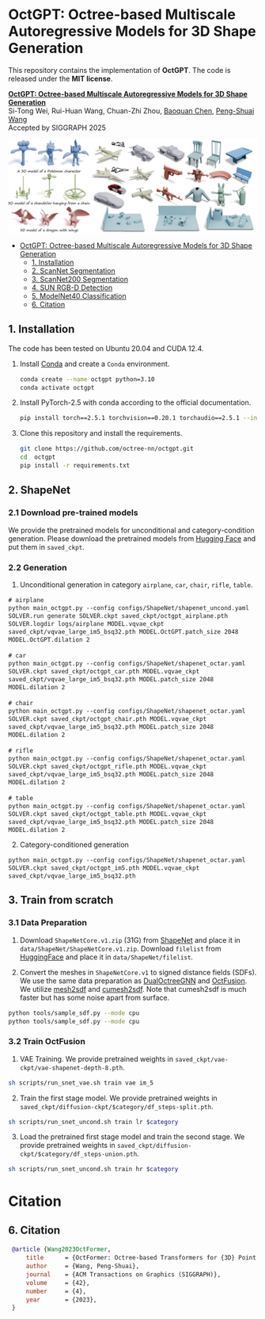 # OctGPT: Octree-based Multiscale Autoregressive Models for 3D Shape Generation

This repository contains the implementation of **OctGPT**. The code is
released under the **MIT license**. 


**[OctGPT: Octree-based Multiscale Autoregressive Models for 3D Shape Generation](http://arxiv.org/)**<br/>
Si-Tong Wei, Rui-Huan Wang, Chuan-Zhi Zhou, [Baoquan Chen](https://baoquanchen.info/), [Peng-Shuai Wang](https://wang-ps.github.io/)<br/>
Accepted by SIGGRAPH 2025

![teaser](assets/teaser.png)


- [OctGPT: Octree-based Multiscale Autoregressive Models for 3D Shape Generation](#octgpt-octree-based-multiscale-autoregressive-models-for-3d-shape-generation)
  - [1. Installation](#1-installation)
  - [2. ScanNet Segmentation](#2-scannet-segmentation)
  - [3. ScanNet200 Segmentation](#3-scannet200-segmentation)
  - [4. SUN RGB-D Detection](#4-sun-rgb-d-detection)
  - [5. ModelNet40 Classification](#5-modelnet40-classification)
  - [6. Citation](#6-citation)


## 1. Installation

The code has been tested on Ubuntu 20.04 and CUDA 12.4.


1. Install [Conda](https://www.anaconda.com/) and create a `Conda` environment.

    ```bash
    conda create --name octgpt python=3.10
    conda activate octgpt
    ```

2. Install PyTorch-2.5 with conda according to the official documentation.

    ```bash
    pip install torch==2.5.1 torchvision==0.20.1 torchaudio==2.5.1 --index-url https://download.pytorch.org/whl/cu124
    ```

3. Clone this repository and install the requirements.

    ```bash
    git clone https://github.com/octree-nn/octgpt.git
    cd  octgpt
    pip install -r requirements.txt
    ```

## 2. ShapeNet

### 2.1 Download pre-trained models
We provide the pretrained models for unconditional and category-condition generation. Please download the pretrained models from [Hugging Face](https://huggingface.co) and put them in `saved_ckpt`.

### 2.2 Generation
1. Unconditional generation in category `airplane`, `car`, `chair`, `rifle`, `table`.
```
# airplane
python main_octgpt.py --config configs/ShapeNet/shapenet_uncond.yaml SOLVER.run generate SOLVER.ckpt saved_ckpt/octgpt_airplane.pth SOLVER.logdir logs/airplane MODEL.vqvae_ckpt saved_ckpt/vqvae_large_im5_bsq32.pth MODEL.OctGPT.patch_size 2048 MODEL.OctGPT.dilation 2

# car
python main_octgpt.py --config configs/ShapeNet/shapenet_octar.yaml SOLVER.ckpt saved_ckpt/octgpt_car.pth MODEL.vqvae_ckpt saved_ckpt/vqvae_large_im5_bsq32.pth MODEL.patch_size 2048 MODEL.dilation 2

# chair
python main_octgpt.py --config configs/ShapeNet/shapenet_octar.yaml SOLVER.ckpt saved_ckpt/octgpt_chair.pth MODEL.vqvae_ckpt saved_ckpt/vqvae_large_im5_bsq32.pth MODEL.patch_size 2048 MODEL.dilation 2

# rifle
python main_octgpt.py --config configs/ShapeNet/shapenet_octar.yaml SOLVER.ckpt saved_ckpt/octgpt_rifle.pth MODEL.vqvae_ckpt saved_ckpt/vqvae_large_im5_bsq32.pth MODEL.patch_size 2048 MODEL.dilation 2

# table
python main_octgpt.py --config configs/ShapeNet/shapenet_octar.yaml SOLVER.ckpt saved_ckpt/octgpt_table.pth MODEL.vqvae_ckpt saved_ckpt/vqvae_large_im5_bsq32.pth MODEL.patch_size 2048 MODEL.dilation 2
```

2. Category-conditioned generation
```
python main_octgpt.py --config configs/ShapeNet/shapenet_octar.yaml SOLVER.ckpt saved_ckpt/octgpt_im5.pth MODEL.vqvae_ckpt saved_ckpt/vqvae_large_im5_bsq32.pth
```

## 3. Train from scratch
### 3.1 Data Preparation

1. Download `ShapeNetCore.v1.zip` (31G) from [ShapeNet](https://shapenet.org/) and place it in `data/ShapeNet/ShapeNetCore.v1.zip`. Download `filelist` from [HuggingFace](https://drive.google.com/drive/folders/140U_xzAy1MobUqurN67Fm2Y-3oWrZQ1m?usp=drive_link) and place it in `data/ShapeNet/filelist`.

2. Convert the meshes in `ShapeNetCore.v1` to signed distance fields (SDFs).
We use the same data preparation as [DualOctreeGNN](https://github.com/microsoft/DualOctreeGNN.git) and [OctFusion](https://github.com/octree-nn/octfusion). We utilize [mesh2sdf](https://github.com/wang-ps/mesh2sdf) and [cumesh2sdf](https://github.com/eliphatfs/cumesh2sdf). Note that cumesh2sdf is much faster but has some noise apart from surface.
```bash
python tools/sample_sdf.py --mode cpu
python tools/sample_sdf.py --mode cpu
```



### 3.2 Train OctFusion
1. VAE Training. We provide pretrained weights in `saved_ckpt/vae-ckpt/vae-shapenet-depth-8.pth`.
```bash
sh scripts/run_snet_vae.sh train vae im_5
```
2. Train the first stage model. We provide pretrained weights in `saved_ckpt/diffusion-ckpt/$category/df_steps-split.pth`.
```bash
sh scripts/run_snet_uncond.sh train lr $category
```

3. Load the pretrained first stage model and train the second stage. We provide pretrained weights in `saved_ckpt/diffusion-ckpt/$category/df_steps-union.pth`. 
```bash
sh scripts/run_snet_uncond.sh train hr $category
```
# <a name="citation"></a> Citation

## 6. Citation

   ```bibtex
    @article {Wang2023OctFormer,
        title      = {OctFormer: Octree-based Transformers for {3D} Point Clouds},
        author     = {Wang, Peng-Shuai},
        journal    = {ACM Transactions on Graphics (SIGGRAPH)},
        volume     = {42},
        number     = {4},
        year       = {2023},
    }
   ```